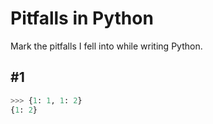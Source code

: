 # Pitfalls in Python
Mark the pitfalls I fell into while writing Python.


## #1
```python
>>> {1: 1, 1: 2}
{1: 2}
```
